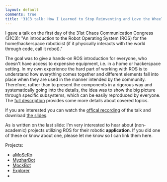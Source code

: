 ```yaml
---
layout: default
comments: true
title: '31C3 talk: How I Learned to Stop Reinventing and Love the Wheels or having FUN with (home/hackerspace) robotics'
---
```


I gave a talk on the first day of the 31st Chaos Communication Congress (31C3):
\"An introduction to the Robot Operating System (ROS) for the home/hackerspace roboticist (if it physically interacts with the world through code, call it robot).\"

The goal was to give a hands-on ROS introduction for everyone, who doesn\'t have access to expensive equipment, i.e. in a home or hackerspace setting.
In my own experience the hard part of working with ROS is to understand how everything comes together and different elements fall into place when they are used in the manner intended by the community.
Therefore, rather than to present the components in a rigorous way and systematically going into the details, the idea was to show the big picture through specific subsystems, which can be easily reproduced by everyone.
The [full description](http://events.ccc.de/congress/2014/Fahrplan/events/6077.html) provides some more details about covered topics.

If you are interested you can watch the [offical recording](http://media.ccc.de/browse/congress/2014/31c3_-_6077_-_en_-_saal_6_-_201412271600_-_how_i_learned_to_stop_reinventing_and_love_the_wheels_-_andreas_bihlmaier.html) of the talk and download [the slides](http://events.ccc.de/congress/2014/Fahrplan/system/attachments/2497/original/How_I_Learned_to_Stop_Reinventing_and_Love_the_Wheels-bihlmaier-expanded.pdf).

As is written on the last slide: I\'m very interested to hear about (non-academic) projects utilizing ROS for their robotic **application**.
If you did one of these or know about one, please let me know so I can link them here.

Projects:

* [aMoSeRo](http://defendtheplanet.net/category/myrobots/amosero-myrobots/)
* [MyzharBot](http://myzharbot.robot-home.it/blog/)
* [MockBot](https://github.com/mockbot/MockBot)
* [Explorer](http://raffaello.officinerobotiche.it/i-robot/explorer/) 
*
